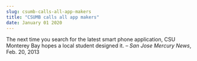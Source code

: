 ```yaml
---
slug: csumb-calls-all-app-makers
title: "CSUMB calls all app makers"
date: January 01 2020
---
```


<p>The next time you search for the latest smart phone application, CSU Monterey Bay hopes a local student designed it. – <em>San Jose Mercury News</em>, Feb. 20, 2013
</p>
